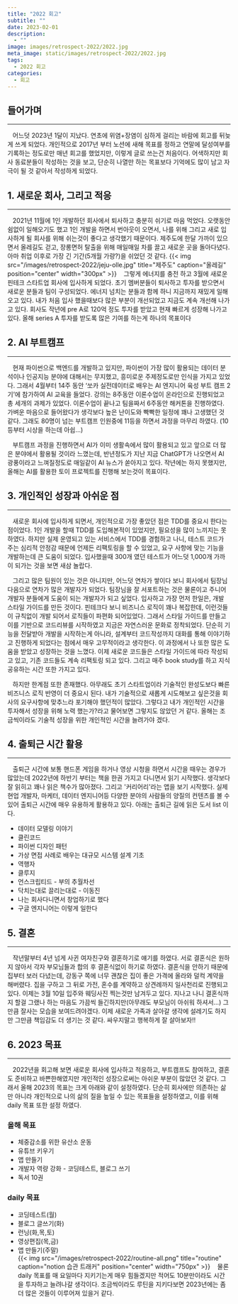 ```yaml
---
title: "2022 회고"
subtitle: ""
date: 2023-02-01
description:
  - ""
image: images/retrospect-2022/2022.jpg
meta_image: static/images/retrospect-2022/2022.jpg
tags:
  - 2022 회고
categories:
  - 회고
---
```


## 들어가며

---

&nbsp;&nbsp;&nbsp;어느덧 2023년 1달이 지났다. 연초에 위염+장염이 심하게 걸리는 바람에 회고를 뒤늦게 쓰게 되었다. 개인적으로 2017년 부터 노션에 새해 목표를 정하고 연말에 달성여부를 기록하는 정도로만 매년 회고를 했었지만, 이렇게 글로 쓰는건 처음이다. 어색하지만 회사 동료분들이 작성하는 것을 보고, 단순히 나열만 하는 목표보다 기억에도 많이 남고 자극이 될 것 같아서 작성하게 되었다.

## 1. 새로운 회사, 그리고 적응

---

&nbsp;&nbsp;&nbsp;2021년 11월에 1인 개발하던 회사에서 퇴사하고 충분히 쉬기로 마음 먹었다. 오랫동안 쉼없이 일해오기도 했고 1인 개발을 하면서 번아웃이 오면서, 나를 위해 그리고 새로 입사하게 될 회사를 위해 쉬는것이 좋다고 생각했기 때문이다. 제주도에 한달 가까이 있으면서 올레길도 걷고, 장롱면허 탈출을 위해 매일매일 차를 끌고 새로운 곳을 돌아다녔다. 아마 취업 이후로 가장 긴 기간(5개월 가량?)을 쉬었던 것 같다.
{{< img src="/images/retrospect-2022/jeju-olle.jpg" title="제주도" caption="올레길" position="center" width="300px" >}}
&nbsp;&nbsp;&nbsp;그렇게 에너지를 충전 하고 3월에 새로운 핀테크 스타트업 회사에 입사하게 되었다. 초기 멤버분들이 퇴사하고 투자를 받으면서 새로운 분들과 팀이 구성되었다. 에너지 넘치는 분들과 함께 하니 지금까지 재밌게 일해오고 있다. 내가 처음 입사 했을때보다 많은 부분이 개선되었고 지금도 계속 개선해 나가고 있다. 회사도 작년에 pre A로 120억 정도 투자를 받았고 현재 빠르게 성장해 나가고 있다. 올해 series A 투자를 받도록 많은 기여를 하는게 하나의 목표이다

## 2. AI 부트캠프

---

&nbsp;&nbsp;&nbsp;현재 파이썬으로 백엔드를 개발하고 있지만, 파이썬이 가장 많이 활용되는 데이터 분석이나 인공지능 분야에 대해서는 무지했고, 흥미로운 주제정도로만 인식을 가지고 있었다. 그래서 4월부터 14주 동안 ‘쏘카 실전데이터로 배우는 AI 엔지니어 육성 부트 캠프 2기’에 참가하여 AI 교육을 들었다. 강의는 8주동안 이론수업이 온라인으로 진행되었고 총 세개의 과제가 있었다. 이론수업이 끝나고 팀을짜서 6주동안 해커톤을 진행하였다. 가벼운 마음으로 들어왔다가 생각보다 높은 난이도와 빡빡한 일정에 꽤나 고생했던 것 같다. 그래도 80명이 넘는 부트캠프 인원중에 11등을 하면서 과정을 마무리 하였다. (10등부터 시상을 하는데 아쉽…)

&nbsp;&nbsp;&nbsp;부트캠프 과정을 진행하면서 AI가 이미 생활속에서 많이 활용되고 있고 앞으로 더 많은 분야에서 활용될 것이라 느꼈는데, 반년정도가 지난 지금 ChatGPT가 나오면서 AI 광풍이라고 느껴질정도로 매일같이 AI 뉴스가 쏟아지고 있다. 작년에는 하지 못했지만, 올해는 AI를 활용한 토이 프로젝트를 진행해 보는것이 목표이다.

## 3. 개인적인 성장과 아쉬운 점

---

&nbsp;&nbsp;&nbsp;새로운 회사에 입사하게 되면서, 개인적으로 가장 좋았던 점은 TDD를 중요시 한다는 점이었다. 1인 개발을 할때 TDD를 도입해본적이 있었지만, 필요성을 많이 느끼지는 못하였다. 하지만 실제 운영되고 있는 서비스에서 TDD를 경험하고 나니, 테스트 코드가 주는 심리적 안정감 때문에 언제든 리팩토링을 할 수 있었고, 요구 사항에 맞는 기능을 개발하는데 큰 도움이 되었다. 입사했을때 300개 였던 테스트가 어느덧 1,000개 가까이 되가는 것을 보면 새삼 놀랍다.

&nbsp;&nbsp;&nbsp;그리고 많은 팀원이 있는 것은 아니지만, 어느덧 연차가 쌓이다 보니 회사에서 팀장님 다음으로 연차가 많은 개발자가 되었다. 팀장님을 잘 서포트하는 것은 물론이고 주니어 개발자 분들에게 도움이 되는 개발자가 되고 싶었다. 입사하고 가장 먼저 한일은, 개발 스타일 가이드를 만든 것이다. 핀테크다 보니 비즈니스 로직이 꽤나 복잡한데, 이런것들이 규칙없이 개발 되어서 로직들이 파편화 되어있었다. 그래서 스타일 가이드를 만들고 이를 기반으로 코드리뷰를 시작하였고 지금은 자연스러운 문화로 정착되었다. 단순히 기능을 전달받아 개발을 시작하는게 아니라, 설계부터 코드작성까지 대화를 통해 이야기하고 진행하게 되었다는 점에서 매우 고무적이라고 생각한다. 이 과정에서 나 또한 많은 도움을 받았고 성장하는 것을 느꼈다. 이제 새로운 코드들은 스타일 가이드에 따라 작성되고 있고, 기존 코드들도 계속 리팩토링 되고 있다. 그리고 매주 book study를 하고 지식공유하는 시간 또한 가지고 있다.

&nbsp;&nbsp;&nbsp;하지만 한계점 또한 존재했다. 아무래도 초기 스타트업이라 기술적인 완성도보다 빠른 비즈니스 로직 반영이 더 중요시 된다. 내가 기술적으로 새롭게 시도해보고 싶은것을 회사의 요구사항에 맞추느라 포기해야 했던적이 많았다. 그렇다고 내가 개인적인 시간을 투자해서 성장을 위해 노력 했는가?라고 물어보면 그렇지도 않았던 거 같다. 올해는 조금씩이라도 기술적 성장을 위한 개인적인 시간을 늘려가야 겠다.

## 4. 출퇴근 시간 활용

---

&nbsp;&nbsp;&nbsp;출퇴근 시간에 보통 핸드폰 게임을 하거나 영상 시청을 하면서 시간을 때우는 경우가 많았는데 2022년에 하반기 부터는 책을 한권 가지고 다니면서 읽기 시작했다. 생각보다 잘 읽히고 꽤나 읽은 책수가 많아졌다. 그리고 '커리어리'라는 앱을 보기 시작했다. 실제 현업 개발자, 마케터, 데이터 엔지니어등 다양한 분야의 사람들의 양질의 컨텐츠를 볼 수 있어 출퇴근 시간에 매우 유용하게 활용하고 있다.
아래는 출퇴근 길에 읽은 도서 list 이다.

- 데이터 모델링 이야기
- 클린코드
- 파이썬 디자인 패턴
- 가상 면접 사례로 배우는 대규모 시스템 설계 기초
- 역행자
- 클루지
- 언스크립티드 - 부의 추월차선
- 닥치는대로 끌리는대로 - 이동진
- 나는 회사다니면서 창업하기로 했다
- 구글 엔지니어는 이렇게 일한다

## 5. 결혼

---

&nbsp;&nbsp;&nbsp;작년말부터 4년 넘게 사귄 여자친구와 결혼하기로 얘기를 하였다. 서로 결혼식은 원하지 않아서 각자 부모님들과 합의 후 결혼식없이 하기로 하였다. 결혼식을 안하기 때문에 집부터 보러 다녔는데, 강동구 쪽에 너무 괜찮은 집이 좋은 가격에 올라와 덜컥 계약을 해버렸다. 집을 구하고 그 뒤로 가전, 혼수를 계약하고 상견례까지 일사천리로 진행되고 있다. 이제는 3월 10일 입주와 웨딩사진 찍는것만 남겨두고 있다. 지나고 나니 결혼식까지 할걸 그랬나 하는 마음도 가끔씩 들긴하지만(아무래도 부모님이 아쉬워 하셔서…) 그만큼 잘사는 모습을 보여드려야겠다. 이제 새로운 가족과 살아갈 생각에 설레기도 하지만 그만큼 책임감도 더 생기는 것 같다. 싸우지말고 행복하게 잘 살아보자!!

## 6. 2023 목표

---

&nbsp;&nbsp;&nbsp;2022년을 회고해 보면 새로운 회사에 입사하고 적응하고, 부트캠프도 참여하고, 결혼도 준비하고 바쁜한해였지만 개인적인 성장으로써는 아쉬운 부분이 많았던 것 같다. 그래서 올해 2023의 목표는 크게 아래와 같이 설정하였다. 단순히 회사에만 의존하는 삶만 아니라 개인적으로 나의 삶의 질을 높일 수 있는 목표들을 설정하였고, 이를 위해 daily 목표 또한 설정 하였다.

### 올해 목표

- 체중감소를 위한 유산소 운동
- 유튜브 키우기
- 앱 만들기
- 개발자 역량 강화 - 코딩테스트, 블로그 쓰기
- 독서 10권

### daily 목표

- 코딩테스트(월)
- 블로그 글쓰기(화)
- 런닝(화,목,토)
- 영상편집(목,금)
- 앱 만들기(주말)
  <br>
  {{< img src="/images/retrospect-2022/routine-all.png" title="routine" caption="notion 습관 트래커" position="center" width="750px" >}}
  &nbsp;&nbsp;&nbsp;물론 daily 목표를 매 요일마다 지키기는게 매우 힘들겠지만 적어도 10분만이라도 시간을 투자하고 늘려나갈 생각이다. 조금씩이라도 루틴을 지키다보면 2023년에는 좀 더 많은 것들이 이루어져 있을거 같다.
